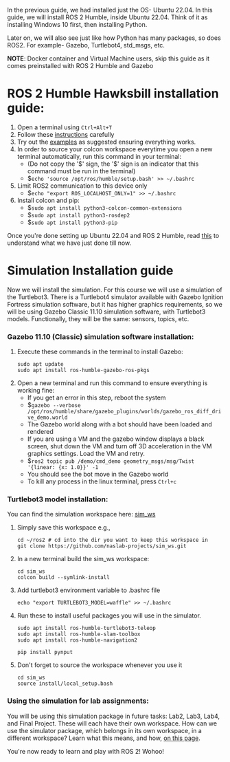 In the previous guide, we had installed just the OS- Ubuntu 22.04. In this guide, we will install ROS 2 Humble, inside Ubuntu 22.04. Think of it as installing Windows 10 first, then installing Python.

Later on, we will also see just like how Python has many packages, so does ROS2. For example- Gazebo, Turtlebot4, std_msgs, etc.

**NOTE**: Docker container and Virtual Machine users, skip this guide as it comes preinstalled with ROS 2 Humble and Gazebo

# ROS 2 Humble Hawksbill installation guide:
1. Open a terminal using `Ctrl+Alt+T`
1. Follow these [instructions](https://docs.ros.org/en/humble/Installation/Ubuntu-Install-Debians.html) carefully
1. Try out the [examples](https://docs.ros.org/en/humble/Installation/Ubuntu-Install-Debians.html#try-some-examples) as suggested ensuring everything works.
1. In order to source your colcon workspace everytime you open a new terminal automatically, run this command in your terminal:
    * (Do not copy the '\$' sign, the '\$' sign is an indicator that this command must be run in the terminal)
    * $`echo 'source /opt/ros/humble/setup.bash' >> ~/.bashrc`
1. Limit ROS2 communication to this device only
    * $`echo "export ROS_LOCALHOST_ONLY=1" >> ~/.bashrc`
1. Install colcon and pip:
    * $`sudo apt install python3-colcon-common-extensions`
    * $`sudo apt install python3-rosdep2`
    * $`sudo apt install python3-pip`

Once you're done setting up Ubuntu 22.04 and ROS 2 Humble, read [this](https://github.com/naslab-projects/ME597/blob/master/0-Setup/Resources/Software_pkg_%26_OS.md) to understand what we have just done till now. 

# Simulation Installation guide
Now we will install the simulation. For this course we will use a simulation of the Turtlebot3. There is a Turtlebot4 simulator available with Gazebo Ignition Fortress simulation software, but it has higher graphics requirements, so we will be using Gazebo Classic 11.10 simulation software, with Turtlebot3 models. Functionally, they will be the same: sensors, topics, etc.

### Gazebo 11.10 (Classic) simulation software installation:
1. Execute these commands in the terminal to install Gazebo:
    ```
    sudo apt update
    sudo apt install ros-humble-gazebo-ros-pkgs
    ```
1. Open a new terminal and run this command to ensure everything is working fine:
    * If you get an error in this step, reboot the system
    * $`gazebo --verbose /opt/ros/humble/share/gazebo_plugins/worlds/gazebo_ros_diff_drive_demo.world`
    * The Gazebo world along with a bot should have been loaded and rendered
    * If you are using a VM and the gazebo window displays a black screen, shut down the VM and turn off 3D acceleration in the VM graphics settings. Load the VM and retry.
    * $`ros2 topic pub /demo/cmd_demo geometry_msgs/msg/Twist '{linear: {x: 1.0}}' -1`
    * You should see the bot move in the Gazebo world
    * To kill any process in the linux terminal, press `Ctrl+c`


### Turtlebot3 model installation:
You can find the simulation workspace here: [sim_ws](https://github.com/naslab-projects/sim_ws)

1. Simply save this workspace e.g., 
    ```
    cd ~/ros2 # cd into the dir you want to keep this workspace in
    git clone https://github.com/naslab-projects/sim_ws.git
    ```

2. In a new terminal build the sim_ws workspace: 
    ```
    cd sim_ws
    colcon build --symlink-install
    ```

3. Add turtlebot3 environment variable to .bashrc file
    ```
    echo "export TURTLEBOT3_MODEL=waffle" >> ~/.bashrc
    ```
4. Run these to install useful packages you will use in the simulator.
    ```
    sudo apt install ros-humble-turtlebot3-teleop
    sudo apt install ros-humble-slam-toolbox
    sudo apt install ros-humble-navigation2
    ```
    
    ```
    pip install pynput
    ```

5. Don't forget to source the workspace whenever you use it
    ```
    cd sim_ws
    source install/local_setup.bash
    ```

### Using the simulation for lab assignments:
You will be using this simulation package in future tasks: Lab2, Lab3, Lab4, and Final Project. These will each have their own workspace. How can we use the simulator package, which belongs in its own workspace, in a different workspace? Learn what this means, and how, [on this page](https://github.com/naslab-projects/ME597-Fall2024/blob/main/1-ROS_2_Basics/4-ROS_2_workspaces.md).


You're now ready to learn and play with ROS 2! Wohoo!
